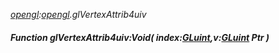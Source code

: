 _[opengl](../../modules/opengl/opengl-module.md):[opengl](../../modules/opengl/opengl-module.md).glVertexAttrib4uiv_
##### Function glVertexAttrib4uiv:Void( index:[GLuint](../../modules/opengl/opengl-gluint.md),v:[GLuint](../../modules/opengl/opengl-gluint.md) Ptr )
